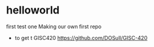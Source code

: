# helloworld
first test one
Making our own first repo
+ to get t GISC420 https://github.com/DOSull/GISC-420
